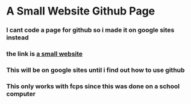 # A Small Website Github Page
### I cant code a page for github so i made it on google sites instead
### the link is [a small website](https://sites.google.com/fcpsschools.net/asmallgamesite/main-page)
### This will be on google sites until i find out how to use github
### This only works with fcps since this was done on a school computer
